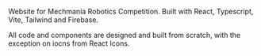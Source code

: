 Website for Mechmania Robotics Competition. Built with React, Typescript, Vite, Tailwind and Firebase. 

All code and components are designed and built from scratch, with the exception on iocns from React Icons. 
